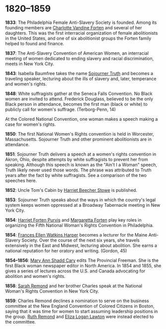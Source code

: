 # 1820&#8211;1859

**1833**: The Philadelphia Female Anti-Slavery Society is founded. Among its founding members are [Charlotte Vandine Forten](/search?q=Charlotte+Vandine+Forten) and several of her daughters. This was the first interracial organization of female abolitionists in the United States, and one of six abolitionist groups the Forten family helped to found and finance. 

**1837**: The Anti-Slavery Convention of American Women, an interracial meeting of women dedicated to ending slavery and racial discrimination, meets in New York City.

**1843**: Isabella Baumfree takes the name [Sojourner Truth](/search?q=Sojourner+Truth) and becomes a traveling speaker, lecturing about the ills of slavery and, later, temperance and women's rights.

**1848**: White suffragists gather at the Seneca Falls Convention. No Black women are invited to attend. Frederick Douglass, believed to be the only Black person in attendance, becomes the first man (black or white) to publicly call for women's suffrage. (Terborg-Penn, 14)

At the Colored National Convention, one woman makes a speech making a case for women's rights.

**1850**: The first National Women's Rights convention is held in Worcester, Massachusetts. Sojourner Truth and other prominent abolitionists are in attendance. 

**1851**: Sojourner Truth delivers a speech at a women's rights convention in Akron, Ohio, despite attempts by white suffragists to prevent her from speaking. Although this speech is known as the "Ain't I a Woman" speech, Truth likely never used those words. The phrase was attributed to Truth years after the fact by white suffragists. See a comparison of the two speeches here. 

**1852**: Uncle Tom's Cabin by [Harriet Beecher Stowe](/search?q=Harriet+Beecher+Stowe) is published.

**1853**: Sojourner Truth speaks about the ways in which the country's legal system keeps women oppressed at a Broadway Tabernacle meeting in New York City.

**1854**: [Harriet Forten Purvis](/search?q=Harriet+Forten+Purvis) and [Margaretta Forten](/search?q=Margaretta+Forten) play key roles in organizing the Fifth National Woman's Rights Convention in Philadelphia.

**1854**: [Frances Ellen Watkins Harper](/search?q=Frances+Harper) becomes a lecturer for the Maine Anti-Slavery Society. Over the course of the next six years, she travels extensively in the East and Midwest, lecturing about abolition. She earns a national reputation for her oratory and writing. (Gordon, 45)

**1854&#8211;1856**: [Mary Ann Shadd Cary](/search?q=Mary+Ann+Shadd+Cary) edits The Provincial Freeman. She is the first Black woman newspaper editor in North America. In 1854 and 1855, she gives a series of lectures across the U.S. and Canada advocating for abolition and women's rights.

**1858**: [Sarah Remond](/search?q=Sarah+Remond) and her brother Charles speak at the National Woman's Rights Convention in New York City. 

**1859**: Charles Remond declines a nomination to serve on the business committee at the New England Convention of Colored Citizens in Boston, saying that it was time for women to start assuming leadership positions in the group. [Ruth Remond](/search?q=Ruth+Remond) and [Eliza Logan Lawton](/search?q=Eliza+Logan+Lawton) were instead elected to the committee. 
